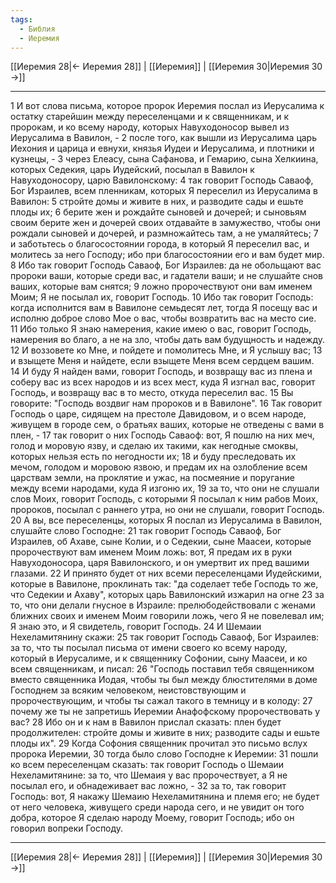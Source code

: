 ```yaml
---
tags:
  - Библия
  - Иеремия
---
```

[[Иеремия 28|← Иеремия 28]] | [[Иеремия]] | [[Иеремия 30|Иеремия 30 →]]

---
1 И вот слова письма, которое пророк Иеремия послал из Иерусалима к остатку старейшин между переселенцами и к священникам, и к пророкам, и ко всему народу, которых Навуходоносор вывел из Иерусалима в Вавилон, -
2 после того, как вышли из Иерусалима царь Иехония и царица и евнухи, князья Иудеи и Иерусалима, и плотники и кузнецы, -
3 через Елеасу, сына Сафанова, и Гемарию, сына Хелкиина, которых Седекия, царь Иудейский, посылал в Вавилон к Навуходоносору, царю Вавилонскому:
4 так говорит Господь Саваоф, Бог Израилев, всем пленникам, которых Я переселил из Иерусалима в Вавилон:
5 стройте домы и живите в них, и разводите сады и ешьте плоды их;
6 берите жен и рождайте сыновей и дочерей; и сыновьям своим берите жен и дочерей своих отдавайте в замужество, чтобы они рождали сыновей и дочерей, и размножайтесь там, а не умаляйтесь;
7 и заботьтесь о благосостоянии города, в который Я переселил вас, и молитесь за него Господу; ибо при благосостоянии его и вам будет мир.
8 Ибо так говорит Господь Саваоф, Бог Израилев: да не обольщают вас пророки ваши, которые среди вас, и гадатели ваши; и не слушайте снов ваших, которые вам снятся;
9 ложно пророчествуют они вам именем Моим; Я не посылал их, говорит Господь.
10 Ибо так говорит Господь: когда исполнится вам в Вавилоне семьдесят лет, тогда Я посещу вас и исполню доброе слово Мое о вас, чтобы возвратить вас на место сие.
11 Ибо только Я знаю намерения, какие имею о вас, говорит Господь, намерения во благо, а не на зло, чтобы дать вам будущность и надежду.
12 И воззовете ко Мне, и пойдете и помолитесь Мне, и Я услышу вас;
13 и взыщете Меня и найдете, если взыщете Меня всем сердцем вашим.
14 И буду Я найден вами, говорит Господь, и возвращу вас из плена и соберу вас из всех народов и из всех мест, куда Я изгнал вас, говорит Господь, и возвращу вас в то место, откуда переселил вас.
15 Вы говорите: "Господь воздвиг нам пророков и в Вавилоне".
16 Так говорит Господь о царе, сидящем на престоле Давидовом, и о всем народе, живущем в городе сем, о братьях ваших, которые не отведены с вами в плен, -
17 так говорит о них Господь Саваоф: вот, Я пошлю на них меч, голод и моровую язву, и сделаю их такими, как негодные смоквы, которых нельзя есть по негодности их;
18 и буду преследовать их мечом, голодом и моровою язвою, и предам их на озлобление всем царствам земли, на проклятие и ужас, на посмеяние и поругание между всеми народами, куда Я изгоню их,
19 за то, что они не слушали слов Моих, говорит Господь, с которыми Я посылал к ним рабов Моих, пророков, посылал с раннего утра, но они не слушали, говорит Господь.
20 А вы, все переселенцы, которых Я послал из Иерусалима в Вавилон, слушайте слово Господне:
21 так говорит Господь Саваоф, Бог Израилев, об Ахаве, сыне Колии, и о Седекии, сыне Маасеи, которые пророчествуют вам именем Моим ложь: вот, Я предам их в руки Навуходоносора, царя Вавилонского, и он умертвит их пред вашими глазами.
22 И принято будет от них всеми переселенцами Иудейскими, которые в Вавилоне, проклинать так: "да соделает тебе Господь то же, что Седекии и Ахаву", которых царь Вавилонский изжарил на огне
23 за то, что они делали гнусное в Израиле: прелюбодействовали с женами ближних своих и именем Моим говорили ложь, чего Я не повелевал им; Я знаю это, и Я свидетель, говорит Господь.
24 И Шемаии Нехеламитянину скажи:
25 так говорит Господь Саваоф, Бог Израилев: за то, что ты посылал письма от имени своего ко всему народу, который в Иерусалиме, и к священнику Софонии, сыну Маасеи, и ко всем священникам, и писал:
26 "Господь поставил тебя священником вместо священника Иодая, чтобы ты был между блюстителями в доме Господнем за всяким человеком, неистовствующим и пророчествующим, и чтобы ты сажал такого в темницу и в колоду:
27 почему же ты не запретишь Иеремии Анафофскому пророчествовать у вас?
28 Ибо он и к нам в Вавилон прислал сказать: плен будет продолжителен: стройте домы и живите в них; разводите сады и ешьте плоды их".
29 Когда Софония священник прочитал это письмо вслух пророка Иеремии,
30 тогда было слово Господне к Иеремии:
31 пошли ко всем переселенцам сказать: так говорит Господь о Шемаии Нехеламитянине: за то, что Шемаия у вас пророчествует, а Я не посылал его, и обнадеживает вас ложно, -
32 за то, так говорит Господь: вот, Я накажу Шемаию Нехеламитянина и племя его; не будет от него человека, живущего среди народа сего, и не увидит он того добра, которое Я сделаю народу Моему, говорит Господь; ибо он говорил вопреки Господу.

---
[[Иеремия 28|← Иеремия 28]] | [[Иеремия]] | [[Иеремия 30|Иеремия 30 →]]